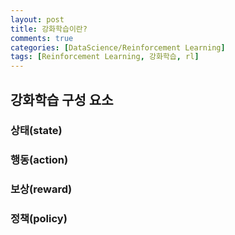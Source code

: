 ```yaml
---
layout: post
title: 강화학습이란?
comments: true
categories: [DataScience/Reinforcement Learning]
tags: [Reinforcement Learning, 강화학습, rl]
---
```


## 강화학습 구성 요소

### 상태(state)

### 행동(action)

### 보상(reward)

### 정책(policy)

